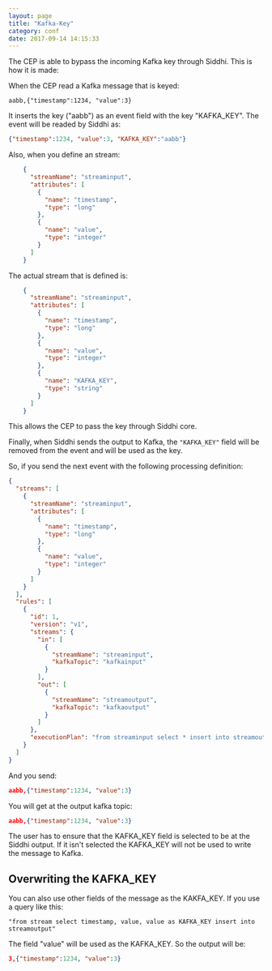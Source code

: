 ```yaml
---
layout: page
title: "Kafka-Key"
category: conf
date: 2017-09-14 14:15:33
---
```



The CEP is able to bypass the incoming Kafka key through Siddhi. This is how it is made:

When the CEP read a Kafka message that is keyed:

```
aabb,{"timestamp":1234, "value":3}
```
It inserts the key ("aabb") as an event field with the key "KAFKA_KEY". The event will be readed by Siddhi as:

```json
{"timestamp":1234, "value":3, "KAFKA_KEY":"aabb"}
```

Also, when you define an stream:

```json
    {
      "streamName": "streaminput",
      "attributes": [
        {
          "name": "timestamp",
          "type": "long"
        },
        {
          "name": "value",
          "type": "integer"
        }
      ]
    }
```

The actual stream that is defined is:

```json
    {
      "streamName": "streaminput",
      "attributes": [
        {
          "name": "timestamp",
          "type": "long"
        },
        {
          "name": "value",
          "type": "integer"
        },
        {
          "name": "KAFKA_KEY",
          "type": "string"
        }
      ]
    }
```

This allows the CEP to pass the key through Siddhi core.


Finally, when Siddhi sends the output to Kafka, the `"KAFKA_KEY"` field will be removed from the event and will be used as the key.

So, if you send the next event with the following processing definition:

```json
{
  "streams": [
    {
      "streamName": "streaminput",
      "attributes": [
        {
          "name": "timestamp",
          "type": "long"
        },
        {
          "name": "value",
          "type": "integer"
        }
      ]
    }
  ],
  "rules": [
    {
      "id": 1,
      "version": "v1",
      "streams": {
        "in": [
          {
            "streamName": "streaminput",
            "kafkaTopic": "kafkainput"
          }
        ],
        "out": [
          {
            "streamName": "streamoutput",
            "kafkaTopic": "kafkaoutput"
          }
        ]
      },
      "executionPlan": "from streaminput select * insert into streamoutput"
    }
  ]
}
```

And you send:

```json
aabb,{"timestamp":1234, "value":3}
```

You will get at the output kafka topic:

```json
aabb,{"timestamp":1234, "value":3}
```

The user has to ensure that the KAFKA_KEY field is selected to be at the Siddhi output. If it isn't selected the KAFKA_KEY will not be used to write the message to Kafka.


## Overwriting the KAFKA_KEY

You can also use other fields of the message as the KAKFA_KEY. If you use a query like this:

```
"from stream select timestamp, value, value as KAFKA_KEY insert into streamoutput"

```

The field "value" will be used as the KAFKA_KEY. So the output will be:

```json
3,{"timestamp":1234, "value":3}
```

